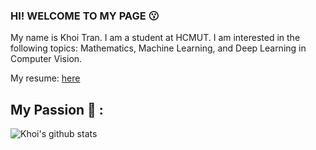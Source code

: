 ### HI! WELCOME TO MY PAGE 😗
My name is Khoi Tran. I am a student at HCMUT. I am interested in the following topics: Mathematics, Machine Learning, and Deep Learning in Computer Vision.<br>

My resume: [here](https://drive.google.com/file/d/11RhJtZ-27A3Mwt6i2AHWO_frC_ZzPVNH/view?usp=sharing)
## My Passion 🚀 :   

![Khoi's github stats](https://github-readme-stats-git-masterrstaa-rickstaa.vercel.app/api?username=khoitran2003&show_icons=true&theme=radical&hide=contribs,prs,issues)

[comment]: <a href="https://github.com/khoitran2003/tennis">
[comment]:   <!-- Change the `github-readme-stats.anuraghazra1.vercel.app` to `github-readme-stats.vercel.app`  -->
[comment]:   <img align="center" src="https://github-readme-stats.anuraghazra1.vercel.app/api/pin/?username=khoitran2003&repo=tennis&theme=tokyonight" />
[comment]: </a>

[comment]: <a href="https://github.com/khoitran2003/Face_analysis">
[comment]:   <!-- Change the `github-readme-stats.anuraghazra1.vercel.app` to `github-readme-stats.vercel.app`  -->
[comment]:   <img align="center" src="https://github-readme-stats.anuraghazra1.vercel.app/api/pin/?username=khoitran2003&repo=face-analysis&theme=maroongold" />
[comment]: </a>

[comment]: <a href="https://github.com/khoitran2003/YOLOv5_Vietnamese_Card_Game">
[comment]:   <!-- Change the `github-readme-stats.anuraghazra1.vercel.app` to `github-readme-stats.vercel.app`  -->
[comment]:   <img align="center" src="https://github-readme-stats.anuraghazra1.vercel.app/api/pin/?username=khoitran2003&repo=Vietnamese-card-game&theme=jolly" />
[comment]: </a>

